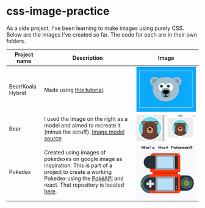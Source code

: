 # css-image-practice

As a side project, I've been learning to make images using purely CSS. Below are the images I've created so far. The code for each are in their own folders.


| Project name      | Description   | Image |
| ----------------- |-------------| -----|
| Bear/Koala Hybrid | Made using [this tutorial](https://medium.com/coding-artist/a-beginners-guide-to-pure-css-images-ef9a5d069dd2). | <img src="https://github.com/Wright0/css-image-practice/blob/master/koala/Koala-bear-hybrid.png" width="900">|
| Bear              | I used the image on the right as a model and aimed to recreate it (minus the scruff). [Image model source](https://dribbble.com/shots/3327325-Bear-Cub-dailycssimages-Day-1)|<img src="https://github.com/Wright0/css-image-practice/blob/master/bear/mybearleft-modelbearright.png" width="900">|
| Pokedex           | Created using images of pokedexes on google image as inspiration. This is part of a project to create a working Pokedex using the [PokéAPI](https://pokeapi.co/) and react. That repository is located [here](https://github.com/Wright0/react-pokedex).|<img src="https://github.com/Wright0/css-image-practice/blob/master/pokedex/Pokedex-gen2.png" width="900"> |


